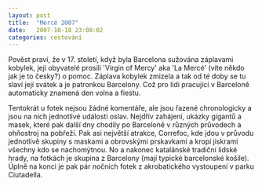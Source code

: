 ```yaml
---
layout: post
title:  "Mercé 2007"
date:   2007-10-18 23:08:02
categories: cestování
---
```


Pověst praví, že v 17. století, když byla Barcelona sužována záplavami kobylek, její obyvatelé prosili 'Virgin of Mercy' aka 'La Mercé' (víte někdo jak je to česky?) o pomoc. Záplava kobylek zmizela a tak od té doby se tu slaví její svátek a je patronkou Barcelony. Což pro lidi pracující v Barceloně automaticky znamená den volna a fiestu.

Tentokrát u fotek nejsou žádné komentáře, ale jsou řazené chronologicky a jsou na nich jednotlivé události oslav. Nejdřív zahájení, ukázky gigantů a masek, které pak další dny chodily po Barceloně v různých průvodech a ohňostroj na pobřeží. Pak asi největší atrakce, Correfoc, kde jdou v průvodu jednotlivě skupiny s maskami a obrovskými prskavkami a kropí jiskrami všechny kdo se nachomýtnou. No a nakonec katalánské tradiční lidské hrady, na fotkách je skupina z Barcelony (mají typické barcelonské košile). Úplně na konci je pak pár nočních fotek z akrobatického vystoupení v parku Ciutadella.